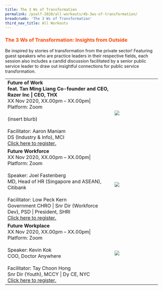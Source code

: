 ```yaml
---
title: The 3 Ws of Transformation
permalink: /pswlf-2020/all-workouts/4b-3ws-of-transformation/
breadcrumb: 'The 3 Ws of Transformation'
third_nav_title: All Workouts
---
```

### <font color="orangered"><b>The 3 Ws of Transformation: Insights from Outside</b></font>
Be inspired by stories of transformation from the private sector! Featuring guest speakers who are practice leaders in their respective fields, each session also includes a candid discussion facilitated by a senior public service leader to draw out insightful connections for public service transformation.
<tr>
<table>
       <col width="70%"> 
            <col width="30%"> 
    <td>
      <b>Future of Work
      <br><b>feat. Tan Ming Liang</b>   Co-founder and CEO, Razer Inc | CEO, THX</b>
      <br>XX Nov 2020, XX.00pm – XX.00pm| Platform: Zoom
      <br>       
      <br>(insert blurb)
      <br>
      <br>Facilitator: Aaron Maniam
      <br>DS (Industry & Info), MCI
      <br>
      <a href="http://www.registrationlink">Click here to register.</a> 
    </td>    
<td>
     <img src="/images/Speaker1.jpg">
    </td>
</tr>
<tr>
    <td>
      <b>Future Workforce</b>
      <br>XX Nov 2020, XX.00pm – XX.00pm| Platform: Zoom
      <br>       
      <br>Speaker: Joel Fastenberg
      <br>MD, Head of HR (Singapore and ASEAN), Citibank
      <br>      
      <br>Facilitator: Low Peck Kern
      <br>Government CHRO | Snr Dir (Workforce Dev), PSD | President, SHRI
      <br>
      <a href="http://www.registrationlink">Click here to register.</a>   
    </td>
    <td>
     <img src="/images/Speaker2.jpg">
    </td>
</tr>
<tr>
    <td>
      <b>Future Workplace </b>
      <br>XX Nov 2020, XX.00pm – XX.00pm| Platform: Zoom
      <br>       
      <br>Speaker: Kevin Kok
      <br>COO, Doctor Anywhere
      <br>      
      <br>Facilitator: Tay Choon Hong
      <br>Snr Dir (Youth), MCCY | Dy CE, NYC
      <br>
      <a href="http://www.registrationlink">Click here to register.</a>   
    </td>
    <td>
     <img src="/images/Speaker3.jpg">
    </td>
</tr>
